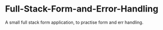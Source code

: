 # Full-Stack-Form-and-Error-Handling
A small full stack form application, to practise form and err handling.
